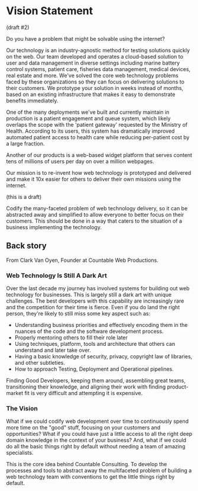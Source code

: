 # Vision Statement

(draft #2)

Do you have a problem that might be solvable using the internet?

Our technology is an industry-agnostic method for testing solutions quickly on the web. Our team developed and operates a cloud-based solution to user and data management in diverse settings including marine battery control systems, patient care, fisheries data management, medical devices, real estate and more. We've solved the core web technology problems faced by these organizations so they can focus on delivering solutions to their customers. We prototype your solution in weeks instead of months, based on an existing infrastructure that makes it easy to demonstrate benefits immediately.

One of the many deployments we've built and currently maintain in production is a patient engagement and queue system, which likely overlaps the scope with the 'patient gateway' requested by the Ministry of Health. According to its users, this system has dramatically improved automated patient access to health care while reducing per-patient cost by a large fraction.

Another of our products is a web-based widget platform that serves content tens of millions of users per day on over a million webpages.

Our mission is to re-invent how web technology is prototyped and delivered and make it 10x easier for others to deliver their own missions using the internet.

(this is a draft)

Codify the many-faceted problem of web technology delivery, so it can be abstracted away and simplified to allow everyone to better focus on their customers. This should be done in a way that caters to the situation of a business implementing the technology.

## Back story

From Clark Van Oyen, Founder at Countable Web Productions.

### Web Technology Is Still A Dark Art

Over the last decade my journey has involved systems for building out web technology for businesses. This is largely still a dark art with unique challenges. The best developers with this capability are increasingly rare and the competition for their time is fierce. Even if you do land the right person, they're likely to still miss some key aspect such as:

  * Understanding business priorities and effectively encoding them in the nuances of the code and the software development process.
  * Properly mentoring others to fill their role later
  * Using techniques, platform, tools and architecture that others can understand and later take over.
  * Having a basic knowledge of security, privacy, copyright law of libraries, and other subtleties.
  * How to approach Testing, Deployment and Operational pipelines.

Finding Good Developers, keeping them around, assembling great teams, transitioning their knowledge, and aligning their work with finding product-market fit is very difficult and attempting it is expensive.

### The Vision

What if we could codify web development over time to continuously spend more time on the "good" stuff, focusing on your customers and opportunities? What if you could have just a little access to all the right deep domain knowledge in the context of your business? And, what if we could do all the basic things right by default without needing a team of amazing specialists.

This is the core idea behind Countable Consulting. To develop the processes and tools to abstract away the multifaceted problem of building a web technology team with conventions to get the little things right by default.


